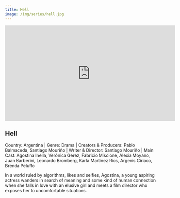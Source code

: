 ```yaml
---
title: Hell
image: /img/series/hell.jpg
---
```

<iframe width="560" height="315" src="https://vimeo.com/668658865" frameborder="0" allow="accelerometer; autoplay; encrypted-media; gyroscope; picture-in-picture" allowfullscreen></iframe>

## Hell
Country: Argentina | Genre: Drama | Creators & Producers: Pablo Balmaceda, Santiago Mouriño | Writer & Director: Santiago Mouriño | Main Cast: Agostina Inella, Verónica Gerez, Fabricio Miscione, Alexia Moyano, Juan Barberini, Leonardo Bromberg, Karla Martinez Rios, Argenis Ciriaco, Brenda Peluffo

In a world ruled by algorithms, likes and selfies, Agostina, a young aspiring actress wanders in search of meaning and some kind of human connection when she falls in love with an elusive girl and meets a film director who exposes her to uncomfortable situations.